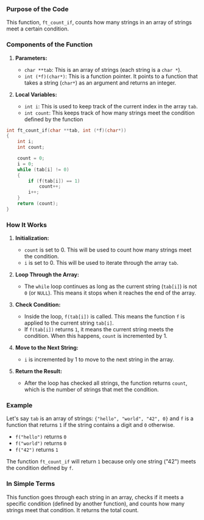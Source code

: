 ### Purpose of the Code
This function, `ft_count_if`, counts how many strings in an array of strings meet a certain condition.

### Components of the Function
1. **Parameters:**
   - `char **tab`: This is an array of strings (each string is a `char *`).
   - `int (*f)(char*)`: This is a function pointer. It points to a function that takes a string (`char*`) as an argument and returns an integer.

2. **Local Variables:**
   - `int i`: This is used to keep track of the current index in the array `tab`.
   - `int count`: This keeps track of how many strings meet the condition defined by the function

```c
int	ft_count_if(char **tab, int (*f)(char*))
{
	int	i;
	int	count;

	count = 0;
	i = 0;
	while (tab[i] != 0)
	{
		if (f(tab[i]) == 1)
			count++;
		i++;
	}
	return (count);
}
```

### How It Works
1. **Initialization:**
   - `count` is set to 0. This will be used to count how many strings meet the condition.
   - `i` is set to 0. This will be used to iterate through the array `tab`.

2. **Loop Through the Array:**
   - The `while` loop continues as long as the current string (`tab[i]`) is not `0` (or `NULL`). This means it stops when it reaches the end of the array.

3. **Check Condition:**
   - Inside the loop, `f(tab[i])` is called. This means the function `f` is applied to the current string `tab[i]`.
   - If `f(tab[i])` returns `1`, it means the current string meets the condition. When this happens, `count` is incremented by 1.

4. **Move to the Next String:**
   - `i` is incremented by 1 to move to the next string in the array.

5. **Return the Result:**
   - After the loop has checked all strings, the function returns `count`, which is the number of strings that met the condition.

### Example
Let's say `tab` is an array of strings: `{"hello", "world", "42", 0}` and `f` is a function that returns `1` if the string contains a digit and `0` otherwise.

- `f("hello")` returns `0`
- `f("world")` returns `0`
- `f("42")` returns `1`

The function `ft_count_if` will return `1` because only one string ("42") meets the condition defined by `f`.

### In Simple Terms
This function goes through each string in an array, checks if it meets a specific condition (defined by another function), and counts how many strings meet that condition. It returns the total count.

